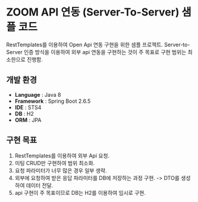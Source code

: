 # ZOOM API 연동 (Server-To-Server) 샘플 코드
RestTemplates를 이용하여 Open Api 연동 구현을 위한 샘플 프로젝트.
Server-to-Server 인증 방식을 이용하여 외부 api 연동을 구현하는 것이 주 목표로 구현 범위는 최소한으로 진행함.

## 개발 환경
- **Language** : Java 8
- **Framework** : Spring Boot 2.6.5
- **IDE** : STS4
- **DB** : H2
- **ORM** : JPA
  
## 구현 목표 
1. RestTemplates를 이용하여 외부 Api 요청.
2. 미팅 CRUD만 구현하여 범위 최소화.
3. 요청 파라미터가 너무 많은 경우 일부 생략.
4. 외부에 요청하여 받은 응답 파라미터를 DB에 저장하는 과정 구현. -> DTO를 생성하여 데이터 전달.
5. api 구현이 주 목표이므로 DB는 H2를 이용하여 임시로 구현.

